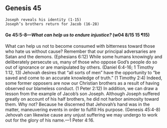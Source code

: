 ## Genesis 45

```
Joseph reveals his identity (1-15)
Joseph’s brothers return for Jacob (16-28)
```

#### Ge 45:5-8​—*What can help us to endure injustice?* (w04 8/15 15 ¶15)

What can help us not to become consumed with bitterness toward those who hate us without cause? Remember that our principal adversaries are Satan and the demons. (Ephesians 6:12) While some humans knowingly and deliberately persecute us, many of those who oppose God’s people do so out of ignorance or are manipulated by others. (Daniel 6:4-16; 1 Timothy 1:12, 13) Jehovah desires that “all sorts of men” have the opportunity to “be saved and come to an accurate knowledge of truth.” (1 Timothy 2:4) Indeed, some former opposers are now our Christian brothers as a result of having observed our blameless conduct. (1 Peter 2:12) In addition, we can draw a lesson from the example of Jacob’s son Joseph. Although Joseph suffered greatly on account of his half brothers, he did not harbor animosity toward them. Why not? Because he discerned that Jehovah’s hand was in the matter, maneuvering events in order to fulfill His purpose. (Genesis 45:4-8) Jehovah can likewise cause any unjust suffering we may undergo to work out for the glory of his name.​—1 Peter 4:16.
